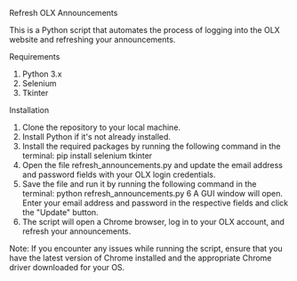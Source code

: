 Refresh OLX Announcements

This is a Python script that automates the process of logging into the OLX website and refreshing your announcements.

Requirements
1.  Python 3.x
2.  Selenium
3.  Tkinter


Installation
1.  Clone the repository to your local machine.
2.  Install Python if it's not already installed.
3.  Install the required packages by running the following command in the terminal:
            pip install selenium tkinter
4.  Open the file refresh_announcements.py and update the email address and password fields with your OLX login credentials.
5.  Save the file and run it by running the following command in the terminal:
            python refresh_announcements.py
6   A GUI window will open. Enter your email address and password in the respective fields and click the "Update" button.
7.  The script will open a Chrome browser, log in to your OLX account, and refresh your announcements.




Note: If you encounter any issues while running the script, ensure that you have the latest version of Chrome installed and the appropriate Chrome driver downloaded for your OS.
